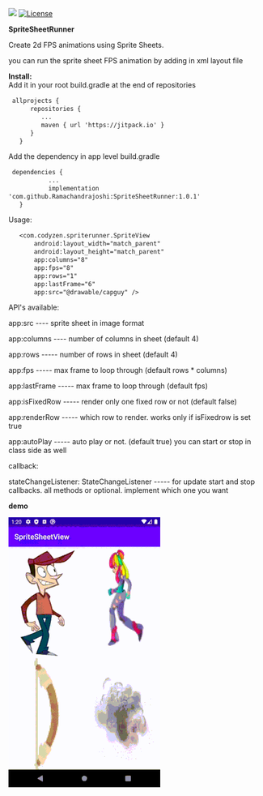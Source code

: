 
[![](https://jitpack.io/v/Ramachandrajoshi/SpriteSheetRunner.svg)](https://jitpack.io/#Ramachandrajoshi/SpriteSheetRunner) [![License](https://img.shields.io/badge/License-Apache%202.0-blue.svg)](https://opensource.org/licenses/Apache-2.0)

**SpriteSheetRunner**

Create 2d FPS animations using Sprite Sheets.

you can run the sprite sheet FPS animation by adding in xml layout file

**Install:**  
Add it in your root build.gradle at the end of repositories



     allprojects {  
          repositories {  
             ...  
             maven { url 'https://jitpack.io' }  
          }  
       }  


Add the dependency  in app level build.gradle



     dependencies {  
               ...  
               implementation 'com.github.Ramachandrajoshi:SpriteSheetRunner:1.0.1'  
       }  



Usage:

       <com.codyzen.spriterunner.SpriteView  
           android:layout_width="match_parent"  
           android:layout_height="match_parent"  
           app:columns="8"  
           app:fps="8"  
           app:rows="1"  
           app:lastFrame="6"  
           app:src="@drawable/capguy" />  

API's available:

app:src ----  sprite sheet in image format

app:columns ----  number of columns in sheet (default 4)

app:rows  -----  number of rows in sheet (default 4)

app:fps  ----- max frame to loop through (default rows * columns)

app:lastFrame  ----- max frame to loop through (default fps)

app:isFixedRow  ----- render only one fixed row or not (default false)

app:renderRow  ----- which row to render. works only if isFixedrow is set true

app:autoPlay  ----- auto play or not. (default true) you can start or stop in class side as well


callback:

stateChangeListener: StateChangeListener  ----- for update start and stop callbacks. all methods or optional. implement which one you want



**demo**

![Output sample](https://github.com/Ramachandrajoshi/SpriteSheetRunner/raw/master/demo/demo.gif)